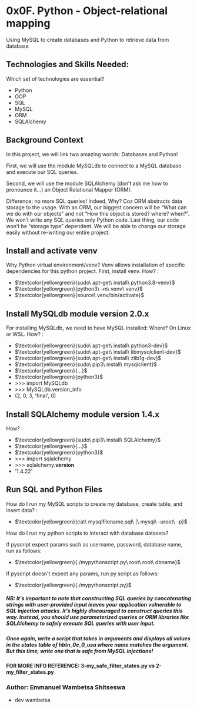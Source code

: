 # 0x0F. Python - Object-relational mapping
Using MySQL to create databases and Python to retrieve data from database

## Technologies and Skills Needed:
Which set of technologies are essential?
- Python
- OOP
- SQL
- MySQL
- ORM
- SQLAlchemy

## Background Context
In this project, we will link two amazing worlds: Databases and Python!

First, we will use the module MySQLdb to connect to a MySQL database and execute our SQL queries.

Second, we will use the module SQLAlchemy (don’t ask me how to pronounce it…) an Object Relational Mapper (ORM).

Difference: no more SQL queries! Indeed, Why? Coz ORM abstracts data storage to the usage. With an ORM, our biggest concern will be “What can we do with our objects” and not “How this object is stored? where? when?”. We won’t write any SQL queries only Python code. Last thing, our code won’t be “storage type” dependent. We will be able to change our storage easily without re-writing our entire project.

## Install and activate venv
Why Python virtual environment/venv? Venv allows installation of specific dependencies for this python project. First, install venv. How? :
- $\textcolor{yellowgreen}{sudo\ apt-get\ install\ python3.8-venv}$
- $\textcolor{yellowgreen}{python3\ -m\ venv\ venv}$
- $\textcolor{yellowgreen}{source\ venv/bin/activate}$

## Install MySQLdb module version 2.0.x
For installing MySQLdb, we need to have MySQL installed: Where? On Linux or WSL. How? :
- $\textcolor{yellowgreen}{sudo\ apt-get\ install\ python3-dev}$
- $\textcolor{yellowgreen}{sudo\ apt-get\ install\ libmysqlclient-dev}$
- $\textcolor{yellowgreen}{sudo\ apt-get\ install\ zlib1g-dev}$
- $\textcolor{yellowgreen}{sudo\ pip3\ install\ mysqlclient}$
- $\textcolor{yellowgreen}{...}$
- $\textcolor{yellowgreen}{python3}$
- \>>> import MySQLdb
- \>>> MySQLdb.version_info 
- (2, 0, 3, 'final', 0)

## Install SQLAlchemy module version 1.4.x
How? :
- $\textcolor{yellowgreen}{sudo\ pip3\ install\ SQLAlchemy}$
- $\textcolor{yellowgreen}{...}$
- $\textcolor{yellowgreen}{python3}$
- \>>> import sqlalchemy
- \>>> sqlalchemy.__version__ 
- '1.4.22'

## Run SQL and Python Files
How do I run my MySQL scripts to create my database, create table, and insert data? :
- $\textcolor{yellowgreen}{cat\ mysqlfilename.sql\ |\ mysql\ -uroot\ -p}$

How do I run my python scripts to interact with database datasets?

If pyscript expect params such as username,  password, database name, run as follows:
- $\textcolor{yellowgreen}{./mypythonscript.py\ root\ root\ dbname}$

If pyscript doesn't expect any params, run py script as follows:
- $\textcolor{yellowgreen}{./mypythonscript.py}$

##### NB: It's important to note that constructing SQL queries by concatenating strings with user-provided input leaves your application vulnerable to SQL injection attacks. It's highly discouraged to construct queries this way. Instead, you should use parameterized queries or ORM libraries like SQLAlchemy to safely execute SQL queries with user input.

##### Once again, write a script that takes in arguments and displays all values in the states table of hbtn_0e_0_usa where name matches the argument. But this time, write one that is safe from MySQL injections!

#### FOR MORE INFO REFERENCE: 3-my_safe_filter_states.py vs 2-my_filter_states.py
### Author: Emmanuel Wambetsa Shitseswa
- dev wambetsa
